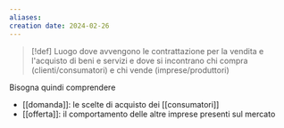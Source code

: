 ```yaml
---
aliases: 
creation date: 2024-02-26
---
```


>[!def]
>Luogo dove avvengono le contrattazione per la vendita e l'acquisto di beni e servizi e dove si incontrano chi compra (clienti/consumatori) e chi vende (imprese/produttori)

Bisogna quindi comprendere
- [[domanda]]: le scelte di acquisto dei [[consumatori]]
- [[offerta]]: il comportamento delle altre imprese presenti sul mercato

